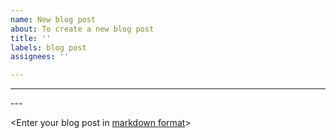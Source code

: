 ```yaml
---
name: New blog post
about: To create a new blog post
title: ''
labels: blog post
assignees: ''

---
```


---
<Enter your description here>
---

<Enter your blog post in [markdown format](https://www.markdownguide.org/basic-syntax/)>
